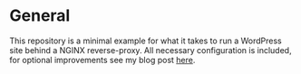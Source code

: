 # General
This repository is a minimal example for what it takes to run a WordPress site behind a NGINX reverse-proxy.
All necessary configuration is included, for optional improvements see my blog post [here](https://lakur.tech/).
